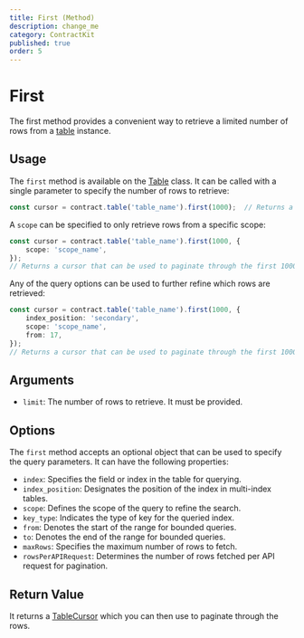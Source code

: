 ```yaml
---
title: First (Method)
description: change_me
category: ContractKit
published: true
order: 5
---
```


# First

The first method provides a convenient way to retrieve a limited number of rows from a [table](/docs/contract-kit/table) instance.

## Usage

The `first` method is available on the [Table](/docs/contract-kit/table) class. It can be called with a single parameter to specify the number of rows to retrieve:

```typescript
const cursor = contract.table('table_name').first(1000);  // Returns a cursor that can be used to paginate through the first 1000 rows.
```

A `scope` can be specified to only retrieve rows from a specific scope:

```typescript
const cursor = contract.table('table_name').first(1000, {
    scope: 'scope_name',
}); 
// Returns a cursor that can be used to paginate through the first 1000 rows of entries with the 'scope_name' scope.
```

Any of the query options can be used to further refine which rows are retrieved:

```typescript
const cursor = contract.table('table_name').first(1000, {
    index_position: 'secondary',
    scope: 'scope_name',
    from: 17,
});
// Returns a cursor that can be used to paginate through the first 1000 rows of entries with the 'scope_name' scope, 'index_name' index, starting from index value 17. 
```

## Arguments

- `limit`: The number of rows to retrieve. It must be provided.

## Options

The `first` method accepts an optional object that can be used to specify the query parameters. It can have the following properties:

- `index`: Specifies the field or index in the table for querying.
- `index_position`: Designates the position of the index in multi-index tables.
- `scope`: Defines the scope of the query to refine the search.
- `key_type`: Indicates the type of key for the queried index.
- `from`: Denotes the start of the range for bounded queries.
- `to`: Denotes the end of the range for bounded queries.
- `maxRows`: Specifies the maximum number of rows to fetch.
- `rowsPerAPIRequest`: Determines the number of rows fetched per API request for pagination.

## Return Value

It returns a [TableCursor](/docs/contract-kit/cursor) which you can then use to paginate through the rows.